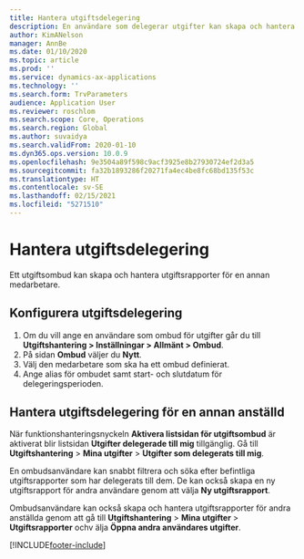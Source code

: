 ```yaml
---
title: Hantera utgiftsdelegering
description: En användare som delegerar utgifter kan skapa och hantera utgiftsrapporter för en annan anställd i organisationen.
author: KimANelson
manager: AnnBe
ms.date: 01/10/2020
ms.topic: article
ms.prod: ''
ms.service: dynamics-ax-applications
ms.technology: ''
ms.search.form: TrvParameters
audience: Application User
ms.reviewer: roschlom
ms.search.scope: Core, Operations
ms.search.region: Global
ms.author: suvaidya
ms.search.validFrom: 2020-01-10
ms.dyn365.ops.version: 10.0.9
ms.openlocfilehash: 9e3504a89f598c9acf3925e8b27930724ef2d3a5
ms.sourcegitcommit: fa32b1893286f20271fa4ec4be8fc68bd135f53c
ms.translationtype: HT
ms.contentlocale: sv-SE
ms.lasthandoff: 02/15/2021
ms.locfileid: "5271510"
---
```

# <a name="manage-expense-delegation"></a>Hantera utgiftsdelegering

Ett utgiftsombud kan skapa och hantera utgiftsrapporter för en annan medarbetare.

## <a name="configure-expense-delegation"></a>Konfigurera utgiftsdelegering

1. Om du vill ange en användare som ombud för utgifter går du till **Utgiftshantering > Inställningar > Allmänt > Ombud**.
2. På sidan **Ombud** väljer du **Nytt**.
3. Välj den medarbetare som ska ha ett ombud definierat. 
4. Ange alias för ombudet samt start- och slutdatum för delegeringsperioden.

## <a name="manage-expense-delegation-for-another-employee"></a>Hantera utgiftsdelegering för en annan anställd

När funktionshanteringsnyckeln **Aktivera listsidan för utgiftsombud** är aktiverat blir listsidan **Utgifter delegerade till mig** tillgänglig. Gå till **Utgiftshantering** > **Mina utgifter** > **Utgifter som delegerats till mig**.

En ombudsanvändare kan snabbt filtrera och söka efter befintliga utgiftsrapporter som har delegerats till dem. De kan också skapa en ny utgiftsrapport för andra användare genom att välja **Ny utgiftsrapport**.

Ombudsanvändare kan också skapa och hantera utgiftsrapporter för andra anställda genom att gå till **Utgiftshantering** > **Mina utgifter** > **Utgiftsrapporter** ochv älja **Öppna andra användares utgifter**.


[!INCLUDE[footer-include](../includes/footer-banner.md)]